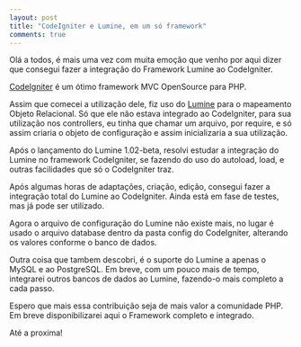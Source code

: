 ```yaml
---
layout: post
title: "CodeIgniter e Lumine, em um só framework"
comments: true
---
```


Olá a todos, é mais uma vez com muita emoção que venho por aqui dizer que consegui fazer a integração do Framework Lumine ao CodeIgniter.

[CodeIgniter](http://www.codeigniter.com) é um ótimo framework MVC OpenSource para PHP.

Assim que comecei a utilização dele, fiz uso do [Lumine](http://www.hufersil.com.br/lumine) para o mapeamento Objeto Relacional. Só que ele não estava integrado ao CodeIgniter, para sua utilização nos controllers, eu tinha que chamar um arquivo, por require, e só assim criaria o objeto de configuração e assim inicializaria a sua utilização.

Após o lançamento do Lumine 1.02-beta, resolvi estudar a integração do Lumine no framework CodeIgniter, se fazendo do uso do autoload, load, e outras facilidades que só o CodeIgniter traz.

Após algumas horas de adaptações, criação, edição, consegui fazer a integração total do Lumine ao CodeIgniter. Ainda está em fase de testes, mas já pode ser utilizado.

Agora o arquivo de configuração do Lumine não existe mais, no lugar é usado o arquivo database dentro da pasta config do CodeIgniter, alterando os valores conforme o banco de dados.

Outra coisa que tambem descobri, é o suporte do Lumine a apenas o MySQL e ao PostgreSQL. Em breve, com um pouco mais de tempo, integrarei outros bancos de dados ao Lumine, fazendo-o mais completo a cada passo.

Espero que mais essa contribuição seja de mais valor a comunidade PHP. Em breve disponibilizarei aqui o Framework completo e integrado.

Até a proxima!
